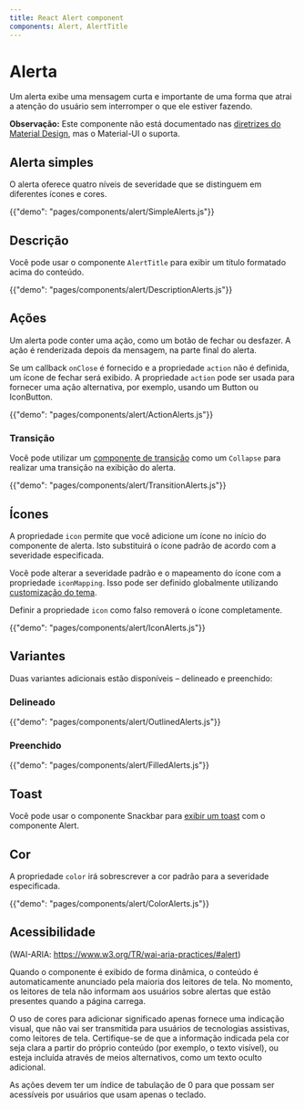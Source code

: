 ```yaml
---
title: React Alert component
components: Alert, AlertTitle
---
```


# Alerta

<p class="description">Um alerta exibe uma mensagem curta e importante de uma forma que atrai a atenção do usuário sem interromper o que ele estiver fazendo.</p>

**Observação:** Este componente não está documentado nas [diretrizes do Material Design](https://material.io/), mas o Material-UI o suporta.

## Alerta simples

O alerta oferece quatro níveis de severidade que se distinguem em diferentes ícones e cores.

{{"demo": "pages/components/alert/SimpleAlerts.js"}}

## Descrição

Você pode usar o componente `AlertTitle` para exibir um título formatado acima do conteúdo.

{{"demo": "pages/components/alert/DescriptionAlerts.js"}}

## Ações

Um alerta pode conter uma ação, como um botão de fechar ou desfazer. A ação é renderizada depois da mensagem, na parte final do alerta.

Se um callback `onClose` é fornecido e a propriedade `action` não é definida, um ícone de fechar será exibido. A propriedade `action` pode ser usada para fornecer uma ação alternativa, por exemplo, usando um Button ou IconButton.

{{"demo": "pages/components/alert/ActionAlerts.js"}}

### Transição

Você pode utilizar um [componente de transição](/components/transitions/) como um `Collapse` para realizar uma transição na exibição do alerta.

{{"demo": "pages/components/alert/TransitionAlerts.js"}}

## Ícones

A propriedade `icon` permite que você adicione um ícone no início do componente de alerta. Isto substituirá o ícone padrão de acordo com a severidade especificada.

Você pode alterar a severidade padrão e o mapeamento do ícone com a propriedade `iconMapping`. Isso pode ser definido globalmente utilizando [customização do tema](/customization/globals/#default-props).

Definir a propriedade `icon` como falso removerá o ícone completamente.

{{"demo": "pages/components/alert/IconAlerts.js"}}

## Variantes

Duas variantes adicionais estão disponíveis – delineado e preenchido:

### Delineado

{{"demo": "pages/components/alert/OutlinedAlerts.js"}}

### Preenchido

{{"demo": "pages/components/alert/FilledAlerts.js"}}

## Toast

Você pode usar o componente Snackbar para [exibir um toast](/components/snackbars/#customized-snackbars) com o componente Alert.

## Cor

A propriedade `color` irá sobrescrever a cor padrão para a severidade especificada.

{{"demo": "pages/components/alert/ColorAlerts.js"}}

## Acessibilidade

(WAI-ARIA: https://www.w3.org/TR/wai-aria-practices/#alert)

Quando o componente é exibido de forma dinâmica, o conteúdo é automaticamente anunciado pela maioria dos leitores de tela. No momento, os leitores de tela não informam aos usuários sobre alertas que estão presentes quando a página carrega.

O uso de cores para adicionar significado apenas fornece uma indicação visual, que não vai ser transmitida para usuários de tecnologias assistivas, como leitores de tela. Certifique-se de que a informação indicada pela cor seja clara a partir do próprio conteúdo (por exemplo, o texto visível), ou esteja incluída através de meios alternativos, como um texto oculto adicional.

As ações devem ter um índice de tabulação de 0 para que possam ser acessíveis por usuários que usam apenas o teclado.
